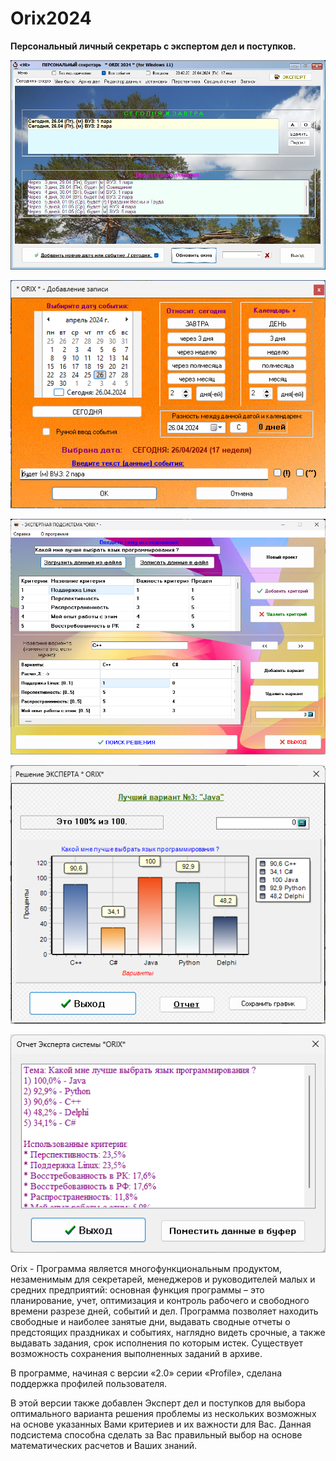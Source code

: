 # Orix2024
**Персональный личный секретарь с экспертом дел и поступков.**

![Screenshot](screenshot1.png)

![Screenshot](screenshot2.png)

![Screenshot](screenshot3.png)

![Screenshot](screenshot4.png)

![Screenshot](screenshot5.png)

Orix - Программа является многофункциональным продуктом, незаменимым для секретарей, менеджеров и руководителей малых и средних предприятий: основная функция программы – это планирование, учет, оптимизация и контроль рабочего и свободного времени разрезе дней, событий и дел. Программа позволяет находить свободные и наиболее занятые дни, выдавать сводные отчеты о предстоящих праздниках и событиях, наглядно видеть срочные, а также выдавать задания, срок исполнения по которым истек. Существует возможность сохранения выполненных заданий в архиве.

В программе, начиная с версии «2.0» серии «Profile», сделана поддержка профилей пользователя.

В этой версии также добавлен Эксперт дел и поступков для выбора оптимального варианта решения проблемы из нескольких возможных на основе указанных Вами критериев и их важности для Вас. Данная подсистема способна сделать за Вас правильный выбор на основе математических расчетов и Ваших знаний.